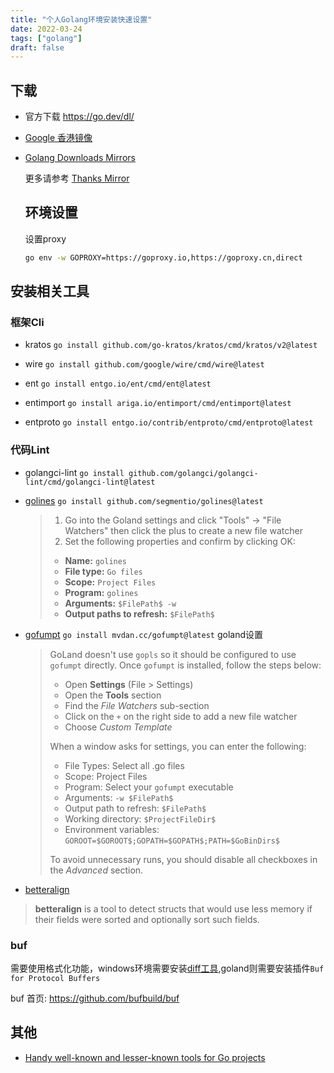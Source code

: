 ```yaml
---
title: "个人Golang环境安装快速设置"
date: 2022-03-24
tags: ["golang"]
draft: false
---
```


## 下载

- 官方下载  https://go.dev/dl/

- [Google 香港镜像](https://golang.google.cn/dl/)

- [Golang Downloads Mirrors](https://gomirrors.org)

  更多请参考 [Thanks Mirror](https://github.com/eryajf/Thanks-Mirror#golang)


  ## 环境设置

  设置proxy

  ```bash
  go env -w GOPROXY=https://goproxy.io,https://goproxy.cn,direct
  ```

## 安装相关工具
### 框架Cli

- kratos `go install github.com/go-kratos/kratos/cmd/kratos/v2@latest`
- wire `go install github.com/google/wire/cmd/wire@latest`
- ent `go install entgo.io/ent/cmd/ent@latest`

- entimport `go install ariga.io/entimport/cmd/entimport@latest`

- entproto `go install entgo.io/contrib/entproto/cmd/entproto@latest`
### 代码Lint
- golangci-lint `go install github.com/golangci/golangci-lint/cmd/golangci-lint@latest`

- [golines](https://github.com/segmentio/golines) `go install github.com/segmentio/golines@latest`

  > 1. Go into the Goland settings and click "Tools" -> "File Watchers" then click the plus to create a new file watcher
  > 2. Set the following properties and confirm by clicking OK:
  >
  > - **Name:** `golines`
  > - **File type:** `Go files`
  > - **Scope:** `Project Files`
  > - **Program:** `golines`
  > - **Arguments:** `$FilePath$ -w`
  > - **Output paths to refresh:** `$FilePath$`

- [gofumpt](https://github.com/mvdan/gofumpt) `go install mvdan.cc/gofumpt@latest` goland设置

  >GoLand doesn't use `gopls` so it should be configured to use `gofumpt` directly. Once `gofumpt` is installed, follow the steps below:
  >
  >- Open **Settings** (File > Settings)
  >- Open the **Tools** section
  >- Find the *File Watchers* sub-section
  >- Click on the `+` on the right side to add a new file watcher
  >- Choose *Custom Template*
  >
  >When a window asks for settings, you can enter the following:
  >
  >- File Types: Select all .go files
  >- Scope: Project Files
  >- Program: Select your `gofumpt` executable
  >- Arguments: `-w $FilePath$`
  >- Output path to refresh: `$FilePath$`
  >- Working directory: `$ProjectFileDir$`
  >- Environment variables: `GOROOT=$GOROOT$;GOPATH=$GOPATH$;PATH=$GoBinDirs$`
  >
  >To avoid unnecessary runs, you should disable all checkboxes in the *Advanced* section.
- [betteralign](https://github.com/dkorunic/betteralign)
> **betteralign**  is a tool to detect structs that would use less memory if their fields were sorted and optionally sort such fields.

### buf
  需要使用格式化功能，windows环境需要安装[diff工具](https://gnuwin32.sourceforge.net/packages/diffutils.htm),goland则需要安装插件`Buf for Protocol Buffers`

buf 首页: https://github.com/bufbuild/buf

## 其他

-  [Handy well-known and lesser-known tools for Go projects](https://github.com/nikolaydubina/go-recipes)

